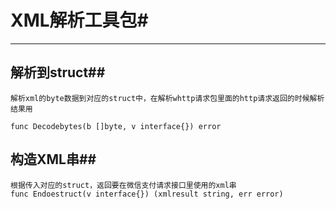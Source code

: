 # XML解析工具包#
---
## 解析到struct##
	
	解析xml的byte数据到对应的struct中，在解析whttp请求包里面的http请求返回的时候解析结果用

	func Decodebytes(b []byte, v interface{}) error

## 构造XML串##
 
    根据传入对应的struct，返回要在微信支付请求接口里使用的xml串
	func Endoestruct(v interface{}) (xmlresult string, err error) 

